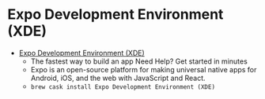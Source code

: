 # Expo Development Environment (XDE)
- [Expo Development Environment (XDE)](https://expo.io/)
  -  The fastest way to build an app Need Help? Get started in minutes
  - Expo is an open-source platform for making universal native apps for Android, iOS, and the web with JavaScript and React.
  - `brew cask install Expo Development Environment (XDE)`

